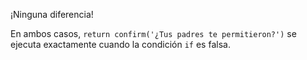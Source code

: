 ¡Ninguna diferencia!

En ambos casos, `return confirm('¿Tus padres te permitieron?')` se ejecuta exactamente cuando la condición `if` es falsa.
